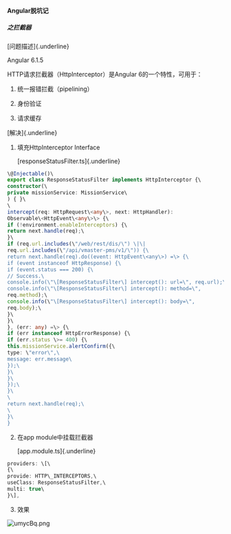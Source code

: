 #### Angular脱坑记

##### 之拦截器

[问题描述]{.underline}

Angular 6.1.5

HTTP请求拦截器（HttpInterceptor）是Angular 6的一个特性，可用于：

1.  统一报错拦截（pipelining）

2.  身份验证

3.  请求缓存

[解决]{.underline}

1.  填充HttpInterceptor Interface

    [responseStatusFilter.ts]{.underline}
```typescript
\@Injectable()\
export class ResponseStatusFilter implements HttpInterceptor {\
constructor(\
private missionService: MissionService\
) { }\
\
intercept(req: HttpRequest\<any\>, next: HttpHandler):
Observable\<HttpEvent\<any\>\> {\
if (!environment.enableInterceptors) {\
return next.handle(req);\
}\
if (req.url.includes(\"/web/rest/dis/\") \|\|
req.url.includes(\"/api/vmaster-pms/v1/\")) {\
return next.handle(req).do((event: HttpEvent\<any\>) =\> {\
if (event instanceof HttpResponse) {\
if (event.status === 200) {\
// Success.\
console.info(\"\[ResponseStatusFilter\] intercept(): url=\", req.url);\
console.info(\"\[ResponseStatusFilter\] intercept(): method=\",
req.method);\
console.info(\"\[ResponseStatusFilter\] intercept(): body=\",
req.body);\
}\
}\
}, (err: any) =\> {\
if (err instanceof HttpErrorResponse) {\
if (err.status \>= 400) {\
this.missionService.alertConfirm({\
type: \"error\",\
message: err.message\
});\
}\
}\
});\
}\
\
return next.handle(req);\
\
}\
}
```
2.  在app module中挂载拦截器

    [app.module.ts]{.underline}
```typescript
providers: \[\
{\
provide: HTTP\_INTERCEPTORS,\
useClass: ResponseStatusFilter,\
multi: true\
}\],
```
3.  效果

![umycBq.png](https://s2.ax1x.com/2019/09/26/umycBq.png)
